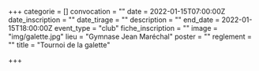 +++
categorie = []
convocation = ""
date = 2022-01-15T07:00:00Z
date_inscription = ""
date_tirage = ""
description = ""
end_date = 2022-01-15T18:00:00Z
event_type = "club"
fiche_inscription = ""
image = "img/galette.jpg"
lieu = "Gymnase Jean Maréchal"
poster = ""
reglement = ""
title = "Tournoi de la galette"

+++
